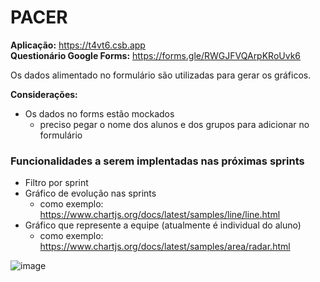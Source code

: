# PACER
**Aplicação:** https://t4vt6.csb.app <br/>
**Questionário Google Forms:** https://forms.gle/RWGJFVQArpKRoUvk6

Os dados alimentado no formulário são utilizadas para gerar os gráficos.

**Considerações:** <br/>
- Os dados no forms estão mockados
  - preciso pegar o nome dos alunos e dos grupos para adicionar no formulário

### Funcionalidades a serem implentadas nas próximas sprints
- Filtro por sprint
- Gráfico de evolução nas sprints
  - como exemplo: https://www.chartjs.org/docs/latest/samples/line/line.html
- Gráfico que represente a equipe (atualmente é individual do aluno)
  - como exemplo: https://www.chartjs.org/docs/latest/samples/area/radar.html


![image](https://user-images.githubusercontent.com/37182059/134441108-a72a58bf-9ea9-4215-8ddb-38ab22c30d12.png)

